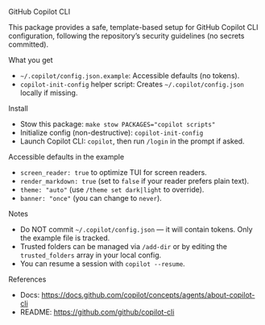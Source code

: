 GitHub Copilot CLI

This package provides a safe, template-based setup for GitHub Copilot CLI configuration, following the repository’s security guidelines (no secrets committed).

What you get
- `~/.copilot/config.json.example`: Accessible defaults (no tokens).
- `copilot-init-config` helper script: Creates `~/.copilot/config.json` locally if missing.

Install
- Stow this package: `make stow PACKAGES="copilot scripts"`
- Initialize config (non-destructive): `copilot-init-config`
- Launch Copilot CLI: `copilot`, then run `/login` in the prompt if asked.

Accessible defaults in the example
- `screen_reader: true` to optimize TUI for screen readers.
- `render_markdown: true` (set to `false` if your reader prefers plain text).
- `theme: "auto"` (use `/theme set dark|light` to override).
- `banner: "once"` (you can change to `never`).

Notes
- Do NOT commit `~/.copilot/config.json` — it will contain tokens. Only the example file is tracked.
- Trusted folders can be managed via `/add-dir` or by editing the `trusted_folders` array in your local config.
- You can resume a session with `copilot --resume`.

References
- Docs: https://docs.github.com/copilot/concepts/agents/about-copilot-cli
- README: https://github.com/github/copilot-cli

